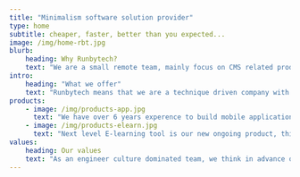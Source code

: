```yaml
---
title: "Minimalism software solution provider"
type: home
subtitle: cheaper, faster, better than you expected...
image: /img/home-rbt.jpg
blurb:
    heading: Why Runbytech?
    text: "We are a small remote team, mainly focus on CMS related products, including online document library,  knowledge base, community driven media store. Easy to use, Low cost to develop, Fast iteration to update, excellent user Experience is our goal to design each of products. Besides, we also provide product custom service for our clients, both in web and mobile. Our value or our vision is using small but exquisite product to solve your big concern."
intro:
    heading: "What we offer"
    text: "Runbytech means that we are a technique driven company with a quick pace and fast response to our clients. we produce small yet easy-use software in different area, including WIKI/BBS/Workgroup used in inner-enterprise management, online document libary for press, as well as e-learning system for small to medium size company."
products:
    - image: /img/products-app.jpg
      text: "We have over 6 years experence to build mobile applications. Using cross-platform development technique such as Cordova/Ionic/React Native to fast implement clients requirements with a low cost is our speciality, as we keep following to those emerging technology from the birth of it. "
    - image: /img/products-elearn.jpg
      text: "Next level E-learning tool is our new ongoing product, this area has not changed much for many years, but with the new techniques emerging and new online learning habits shaped, we need a more simple/fast/interesting learning and publish tool to adapt to these changes."
values:
    heading: Our values
    text: "As an engineer culture dominated team, we think in advance of our clients, have clear choice to do what and not, put great importance to user experience of product, run 24 hours a day to insure our service availability and listen user's demands, suggestions even complaints."
---
```


